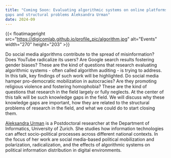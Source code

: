 ```yaml
---
title: "Coming Soon: Evaluating algorithmic systems on online platforms: knowledge 
gaps and structural problems Aleksandra Urman"
date: 2024-09
---
```


{{< floatimageright src="https://digicomlab.github.io/profile_pic/algorithm.jpg" alt="Events" width="270" height="203" >}}

Do social media algorithms contribute to the spread of misinformation? Does YouTube radicalize its users? Are Google search results fostering gender biases? These are the kind of questions that research evaluating algorithmic systems - often called algorithm auditing - is trying to address. In this talk, key findings of such work will be highlighted. Do social media hamper pro-democratic mobilization in autocracies? Are they promoting religious violence and fostering 
homophobia? These are the kind of questions that research in the field largely or fully neglects. At the center of this talk will be such knowledge gaps in the field. We will discuss why these knowledge gaps are important, how they are related to the structural problems of research in the field, and what we could do to start closing them.

[Aleksandra Urman](https://www.ifi.uzh.ch/en/scg/people/urman.html) is a Postdoctoral researcher at the Department of Informatics, University of Zurich. She studies how information technologies can affect socio-political processes across different national contexts. In the focus of her work are social media-based political mobilization and polarization, radicalization, and the effects of algorithmic systems on political information distribution in digital environments.

